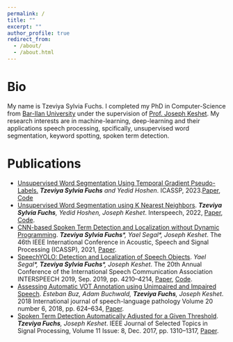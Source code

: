 ```yaml
---
permalink: /
title: ""
excerpt: ""
author_profile: true
redirect_from: 
  - /about/
  - /about.html
---
```


Bio
====

My name is Tzeviya Sylvia Fuchs. I completed my PhD in Computer-Science from [Bar-Ilan University](https://www1.biu.ac.il/)
under the supervision of [Prof. Joseph Keshet](https://keshet.net.technion.ac.il/). My research interests are in
machine-learning, deep-learning and their applications speech processing, spcifically, unsupervised word segmentation, keyword spotting, spoken term detection.

Publications
====
- [Unsupervised Word Segmentation Using Temporal Gradient Pseudo-Labels.](https://arxiv.org/abs/2304.00993) _**Tzeviya Sylvia Fuchs** and Yedid Hoshen_.  ICASSP, 2023.[Paper](https://arxiv.org/abs/2304.00993), [Code](https://github.com/MLSpeech/GradSeg)
- [Unsupervised Word Segmentation using K Nearest Neighbors](https://arxiv.org/pdf/2204.13094.pdf). _**Tzeviya Sylvia Fuchs**, Yedid Hoshen, Joseph Keshet_.  Interspeech, 2022, [Paper](https://arxiv.org/pdf/2204.13094.pdf), [Code](https://github.com/MLSpeech/DSegKNN).
- [CNN-based Spoken Term Detection and Localization without Dynamic Programming](https://arxiv.org/pdf/2103.05468.pdf). _**Tzeviya Sylvia Fuchs***, Yael Segal*, Joseph Keshet_.  The 46th IEEE International Conference in Acoustic, Speech and Signal Processing (ICASSP), 2021, [Paper](https://arxiv.org/pdf/2103.05468.pdf).
- [SpeechYOLO: Detection and Localization of Speech Objects](https://arxiv.org/pdf/1904.07704.pdf). _Yael Segal*, **Tzeviya Sylvia Fuchs***, Joseph Keshet_.  The 20th Annual Conference of the International Speech Communication Association INTERSPEECH 2019, Sep. 2019, pp. 4210–4214, [Paper](https://arxiv.org/pdf/1904.07704.pdf), [Code](https://github.com/MLSpeech/speech_yolo).
- [Assessing Automatic VOT Annotation using Unimpaired and Impaired Speech](https://www.researchgate.net/profile/Adam-Buchwald-2/publication/330286821_Assessing_automatic_VOT_annotation_using_unimpaired_and_impaired_speech/links/5c6972ada6fdcc404eb72c51/Assessing-automatic-VOT-annotation-using-unimpaired-and-impaired-speech.pdf). _Esteban Buz, Adam Buchwald, **Tzeviya Fuchs**, Joseph Keshet_. 2018 International journal of speech-language pathology Volume 20 number 6, 2018, pp. 624–634, [Paper](https://www.researchgate.net/profile/Adam-Buchwald-2/publication/330286821_Assessing_automatic_VOT_annotation_using_unimpaired_and_impaired_speech/links/5c6972ada6fdcc404eb72c51/Assessing-automatic-VOT-annotation-using-unimpaired-and-impaired-speech.pdf).
- [Spoken Term Detection Automatically Adjusted for a Given Threshold](https://keshet.net.technion.ac.il/files/2022/05/FuchsKeshet2017.pdf). _**Tzeviya Fuchs**, Joseph Keshet_. IEEE Journal of Selected Topics in Signal Processing, Volume 11 Issue: 8, Dec. 2017, pp. 1310–1317, [Paper](https://keshet.net.technion.ac.il/files/2022/05/FuchsKeshet2017.pdf).


